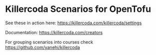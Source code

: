 # Killercoda Scenarios for OpenTofu

See these in action here: https://killercoda.com/killercoda/settings

Documentation: https://killercoda.com/creators

For grouping scenarios into courses check https://github.com/yanehi/killercoda